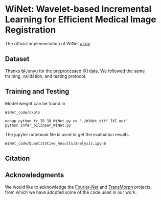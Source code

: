 # WiNet: Wavelet-based Incremental Learning for Efficient Medical Image Registration
The official implementation of WiNet [arxiv](https://arxiv.org/abs/2407.13426)



## Dataset
Thanks [@Junyu](https://github.com/junyuchen245) for [the preprocessed IXI data](https://github.com/junyuchen245/TransMorph_Transformer_for_Medical_Image_Registration/blob/main/IXI/TransMorph_on_IXI.md). We followed the same training, validation, and testing protocol.


## Training and Testing
Model weight can be found in
```
WiNet_code/ckpts
```
```
nohup python tr_IR_3D_WiNet.py >> "./WiNet_diff_IXI.out"
python infer_bilinear_WiNet.py
```
The jupyter notebook file is used to get the evaluation results.
```
WiNet_code/Quantitative_Results/analysis.ipynb
```
## Citation


## Acknowledgments
We would like to acknowledge the [Fourier-Net](https://github.com/xi-jia/Fourier-Net) and [TransMorph](https://github.com/junyuchen245/TransMorph_Transformer_for_Medical_Image_Registration) projects, from which we have adopted some of the code used in our work.
